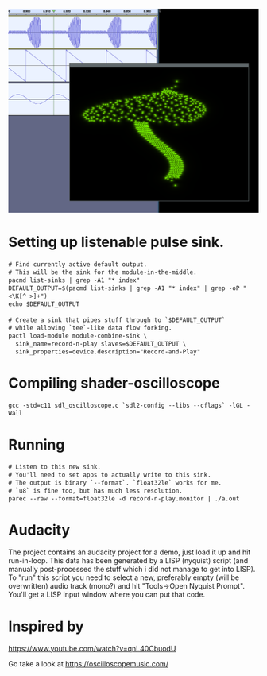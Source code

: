 ![](mushroom.png)

# Setting up listenable pulse sink.

```
# Find currently active default output.
# This will be the sink for the module-in-the-middle.
pacmd list-sinks | grep -A1 "* index"
DEFAULT_OUTPUT=$(pacmd list-sinks | grep -A1 "* index" | grep -oP "<\K[^ >]+")
echo $DEFAULT_OUTPUT

# Create a sink that pipes stuff through to `$DEFAULT_OUTPUT`
# while allowing `tee`-like data flow forking.
pactl load-module module-combine-sink \
  sink_name=record-n-play slaves=$DEFAULT_OUTPUT \
  sink_properties=device.description="Record-and-Play"
```

# Compiling shader-oscilloscope

```
gcc -std=c11 sdl_oscilloscope.c `sdl2-config --libs --cflags` -lGL -Wall
```

# Running

```
# Listen to this new sink.
# You'll need to set apps to actually write to this sink.
# The output is binary `--format`. `float32le` works for me.
# `u8` is fine too, but has much less resolution.
parec --raw --format=float32le -d record-n-play.monitor | ./a.out
```

# Audacity

The project contains an audacity project for a demo, just
load it up and hit run-in-loop.
This data has been generated by a LISP (nyquist) script (and manually
post-processed the stuff which i did not manage to get into LISP).
To "run" this script you need to select a new, preferably empty (will be
overwritten) audio track (mono?) and hit "Tools->Open Nyquist Prompt". You'll
get a LISP input window where you can put that code.

# Inspired by

https://www.youtube.com/watch?v=qnL40CbuodU

Go take a look at https://oscilloscopemusic.com/
